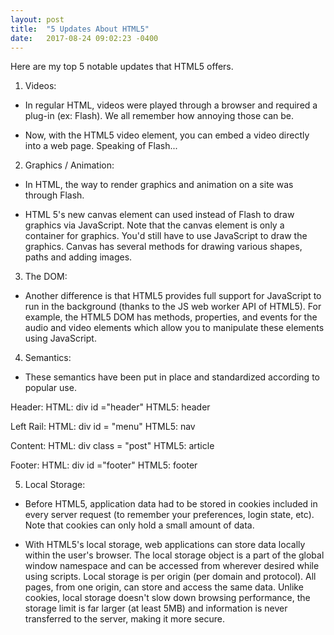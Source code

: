 ```yaml
---
layout: post
title:  "5 Updates About HTML5"
date:   2017-08-24 09:02:23 -0400
---
```



Here are my top 5 notable updates that HTML5 offers.

1. Videos:

* In regular HTML, videos were played through a browser and required a plug-in (ex: Flash). We all remember how annoying those can be.

* Now, with the HTML5 video element, you can embed a video directly into a web page. Speaking of Flash...

2. Graphics / Animation:
 
* In HTML, the way to render graphics and animation on a site was through Flash.

* HTML 5's new canvas element can used instead of Flash to draw graphics via JavaScript. Note that the canvas element is only a container for graphics. You'd still have to use JavaScript to draw the graphics. Canvas has several methods for drawing various shapes, paths and adding images.

3. The DOM:

* Another difference is that HTML5 provides full support for JavaScript to run in the background (thanks to the JS web worker API of HTML5). For example, the HTML5 DOM has methods, properties, and events for the audio and video elements which allow you to manipulate these elements using JavaScript.

4. Semantics:

* These semantics have been put in place and standardized according to popular use.

Header:
HTML: div id ="header"
HTML5: header

Left Rail:
HTML: div id = "menu"
HTML5: nav

Content:
HTML: div class = "post"
HTML5: article

Footer:
HTML: div id ="footer"
HTML5: footer

5. Local Storage:

* Before HTML5, application data had to be stored in cookies included in every server request (to remember your preferences, login state, etc). Note that cookies can only hold a small amount of data.

* With HTML5's local storage, web applications can store data locally within the user's browser. The local storage object is a part of the global window namespace and can be accessed from wherever desired while using scripts. Local storage is per origin (per domain and protocol). All pages, from one origin, can store and access the same data. Unlike cookies, local storage doesn't slow down browsing performance, the storage limit is far larger (at least 5MB) and information is never transferred to the server, making it more secure.

